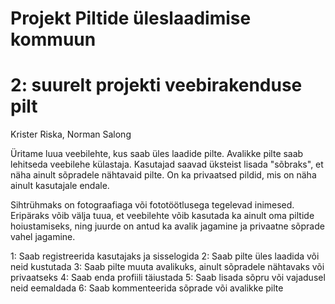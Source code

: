 # Projekt Piltide üleslaadimise kommuun
# 2: suurelt projekti veebirakenduse pilt

Krister Riska, Norman Salong

Üritame luua veebilehte, kus saab üles laadide pilte. Avalikke pilte saab lehitseda veebilehe külastaja. Kasutajad saavad üksteist lisada "sõbraks", et näha ainult sõpradele nähtavaid pilte. On ka privaatsed pildid, mis on näha ainult kasutajale endale.

Sihtrühmaks on fotograafiaga või fototöötlusega tegelevad inimesed. Eripäraks võib välja tuua, et veebilehte võib kasutada ka ainult oma piltide hoiustamiseks, ning juurde on antud ka avalik jagamine ja privaatne sõprade vahel jagamine.

1: Saab registreerida kasutajaks ja sisselogida
2: Saab pilte üles laadida või neid kustutada
3: Saab pilte muuta avalikuks, ainult sõpradele nähtavaks või privaatseks
4: Saab enda profiili täiustada
5: Saab lisada sõpru või vajadusel neid eemaldada
6: Saab kommenteerida sõprade või avalikke pilte


